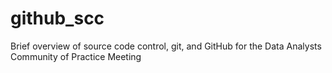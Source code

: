 # github_scc
Brief overview of source code control, git, and GitHub for the Data Analysts Community of Practice Meeting
